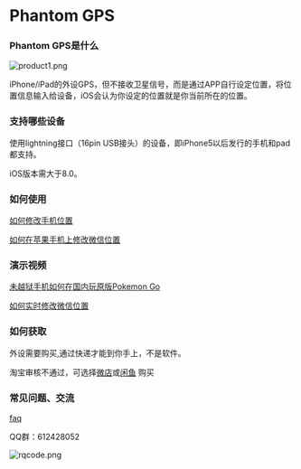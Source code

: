 # Phantom GPS
### Phantom GPS是什么
![product1.png](http://upload-images.jianshu.io/upload_images/5872815-dc2dc69e4028d067.png?imageMogr2/auto-orient/strip%7CimageView2/2/w/1240)

iPhone/iPad的外设GPS，但不接收卫星信号，而是通过APP自行设定位置，将位置信息输入给设备，iOS会认为你设定的位置就是你当前所在的位置。
### 支持哪些设备
使用lightning接口（16pin USB接头）的设备，即iPhone5以后发行的手机和pad都支持。

iOS版本需大于8.0。
### 如何使用
[如何修改手机位置](https://jingyan.baidu.com/article/4b07be3ca7a77c48b380f334.html)

[如何在苹果手机上修改微信位置](https://jingyan.baidu.com/article/4b07be3ca7a77c48b380f334.html)
### 演示视频
[未越狱手机如何在国内玩原版Pokemon Go](http://player.youku.com/embed/XMjcxMjE0MjYzNg==)

[如何实时修改微信位置](http://player.youku.com/embed/XMjcwODc2NzAzNg==)
### 如何获取
外设需要购买,通过快递才能到你手上，不是软件。

淘宝审核不通过，可选择[微店](https://weidian.com/i/2055676863?wfr=c&ifr=itemdetail)或[闲鱼](http://c.b7yz.com/F.cPx2c) 购买
### 常见问题、交流
[faq](https://github.com/phantomgps/phantomgps.github.io/blob/master/faq.md)

QQ群：612428052


![rqcode.png](http://upload-images.jianshu.io/upload_images/5872815-efba5722342dc399.png?imageMogr2/auto-orient/strip%7CimageView2/2/w/1240)
